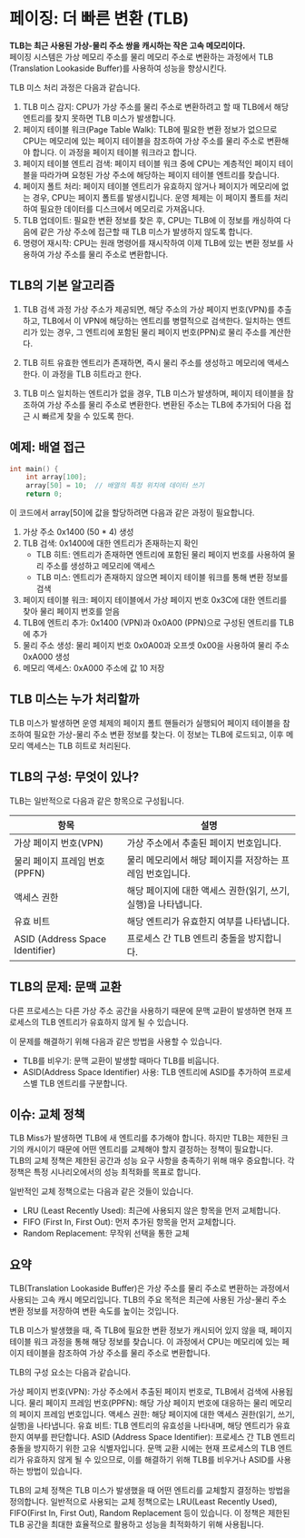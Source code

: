 # 페이징: 더 빠른 변환 (TLB)

**TLB는 최근 사용된 가상-물리 주소 쌍을 캐시하는 작은 고속 메모리이다.**  
페이징 시스템은 가상 메모리 주소를 물리 메모리 주소로 변환하는 과정에서 TLB (Translation Lookaside Buffer)를 사용하여 성능을 향상시킨다.

TLB 미스 처리 과정은 다음과 같습니다.

1. TLB 미스 감지: CPU가 가상 주소를 물리 주소로 변환하려고 할 때 TLB에서 해당 엔트리를 찾지 못하면 TLB 미스가 발생합니다.
2. 페이지 테이블 워크(Page Table Walk): TLB에 필요한 변환 정보가 없으므로 CPU는 메모리에 있는 페이지 테이블을 참조하여 가상 주소를 물리 주소로 변환해야 합니다. 이 과정을 페이지 테이블 워크라고 합니다.
3. 페이지 테이블 엔트리 검색: 페이지 테이블 워크 중에 CPU는 계층적인 페이지 테이블을 따라가며 요청된 가상 주소에 해당하는 페이지 테이블 엔트리를 찾습니다.
4. 페이지 폴트 처리: 페이지 테이블 엔트리가 유효하지 않거나 페이지가 메모리에 없는 경우, CPU는 페이지 폴트를 발생시킵니다. 운영 체제는 이 페이지 폴트를 처리하여 필요한 데이터를 디스크에서 메모리로 가져옵니다.
5. TLB 업데이트: 필요한 변환 정보를 찾은 후, CPU는 TLB에 이 정보를 캐싱하여 다음에 같은 가상 주소에 접근할 때 TLB 미스가 발생하지 않도록 합니다.
6. 명령어 재시작: CPU는 원래 명령어를 재시작하여 이제 TLB에 있는 변환 정보를 사용하여 가상 주소를 물리 주소로 변환합니다.

## TLB의 기본 알고리즘

1. TLB 검색 과정
   가상 주소가 제공되면, 해당 주소의 가상 페이지 번호(VPN)를 추출하고, TLB에서 이 VPN에 해당하는 엔트리를 병렬적으로 검색한다. 일치하는 엔트리가 있는 경우, 그 엔트리에 포함된 물리 페이지 번호(PPN)로 물리 주소를 계산한다.

2. TLB 히트
   유효한 엔트리가 존재하면, 즉시 물리 주소를 생성하고 메모리에 액세스한다. 이 과정을 TLB 히트라고 한다.

3. TLB 미스
   일치하는 엔트리가 없을 경우, TLB 미스가 발생하며, 페이지 테이블을 참조하여 가상 주소를 물리 주소로 변환한다. 변환된 주소는 TLB에 추가되어 다음 접근 시 빠르게 찾을 수 있도록 한다.

## 예제: 배열 접근

```c
int main() {
    int array[100];
    array[50] = 10;  // 배열의 특정 위치에 데이터 쓰기
    return 0;
```

이 코드에서 array[50]에 값을 할당하려면 다음과 같은 과정이 필요합니다.

1. 가상 주소 0x1400 (50 \* 4) 생성
2. TLB 검색: 0x1400에 대한 엔트리가 존재하는지 확인
   - TLB 히트: 엔트리가 존재하면 엔트리에 포함된 물리 페이지 번호를 사용하여 물리 주소를 생성하고 메모리에 액세스
   - TLB 미스: 엔트리가 존재하지 않으면 페이지 테이블 워크를 통해 변환 정보를 검색
3. 페이지 테이블 워크: 페이지 테이블에서 가상 페이지 번호 0x3C에 대한 엔트리를 찾아 물리 페이지 번호를 얻음
4. TLB에 엔트리 추가: 0x1400 (VPN)과 0x0A00 (PPN)으로 구성된 엔트리를 TLB에 추가
5. 물리 주소 생성: 물리 페이지 번호 0x0A00과 오프셋 0x00을 사용하여 물리 주소 0xA000 생성
6. 메모리 액세스: 0xA000 주소에 값 10 저장

## TLB 미스는 누가 처리할까

TLB 미스가 발생하면 운영 체제의 페이지 폴트 핸들러가 실행되어 페이지 테이블을 참조하여 필요한 가상-물리 주소 변환 정보를 찾는다. 이 정보는 TLB에 로드되고, 이후 메모리 액세스는 TLB 히트로 처리된다.

## TLB의 구성: 무엇이 있나?

TLB는 일반적으로 다음과 같은 항목으로 구성됩니다.

| 항목                            | 설명                                                           |
| ------------------------------- | -------------------------------------------------------------- |
| 가상 페이지 번호(VPN)           | 가상 주소에서 추출된 페이지 번호입니다.                        |
| 물리 페이지 프레임 번호(PPFN)   | 물리 메모리에서 해당 페이지를 저장하는 프레임 번호입니다.      |
| 액세스 권한                     | 해당 페이지에 대한 액세스 권한(읽기, 쓰기, 실행)을 나타냅니다. |
| 유효 비트                       | 해당 엔트리가 유효한지 여부를 나타냅니다.                      |
| ASID (Address Space Identifier) | 프로세스 간 TLB 엔트리 충돌을 방지합니다.                      |

## TLB의 문제: 문맥 교환

다른 프로세스는 다른 가상 주소 공간을 사용하기 때문에 문맥 교환이 발생하면 현재 프로세스의 TLB 엔트리가 유효하지 않게 될 수 있습니다.

이 문제를 해결하기 위해 다음과 같은 방법을 사용할 수 있습니다.

- TLB를 비우기: 문맥 교환이 발생할 때마다 TLB를 비웁니다.
- ASID(Address Space Identifier) 사용: TLB 엔트리에 ASID를 추가하여 프로세스별 TLB 엔트리를 구분합니다.

## 이슈: 교체 정책

TLB Miss가 발생하면 TLB에 새 엔트리를 추가해야 합니다. 하지만 TLB는 제한된 크기의 캐시이기 때문에 어떤 엔트리를 교체해야 할지 결정하는 정책이 필요합니다.  
TLB의 교체 정책은 제한된 공간과 성능 요구 사항을 충족하기 위해 매우 중요합니다. 각 정책은 특정 시나리오에서의 성능 최적화를 목표로 합니다.

일반적인 교체 정책으로는 다음과 같은 것들이 있습니다.

- LRU (Least Recently Used): 최근에 사용되지 않은 항목을 먼저 교체합니다.
- FIFO (First In, First Out): 먼저 추가된 항목을 먼저 교체합니다.
- Random Replacement: 무작위 선택을 통한 교체

## 요약

TLB(Translation Lookaside Buffer)은 가상 주소를 물리 주소로 변환하는 과정에서 사용되는 고속 캐시 메모리입니다.
TLB의 주요 목적은 최근에 사용된 가상-물리 주소 변환 정보를 저장하여 변환 속도를 높이는 것입니다.

TLB 미스가 발생했을 때, 즉 TLB에 필요한 변환 정보가 캐시되어 있지 않을 때, 페이지 테이블 워크 과정을 통해 해당 정보를 찾습니다. 
이 과정에서 CPU는 메모리에 있는 페이지 테이블을 참조하여 가상 주소를 물리 주소로 변환합니다.

TLB의 구성 요소는 다음과 같습니다.

가상 페이지 번호(VPN): 가상 주소에서 추출된 페이지 번호로, TLB에서 검색에 사용됩니다.
물리 페이지 프레임 번호(PPFN): 해당 가상 페이지 번호에 대응하는 물리 메모리의 페이지 프레임 번호입니다.
액세스 권한: 해당 페이지에 대한 액세스 권한(읽기, 쓰기, 실행)을 나타냅니다.
유효 비트: TLB 엔트리의 유효성을 나타내며, 해당 엔트리가 유효한지 여부를 판단합니다.
ASID (Address Space Identifier): 프로세스 간 TLB 엔트리 충돌을 방지하기 위한 고유 식별자입니다.
문맥 교환 시에는 현재 프로세스의 TLB 엔트리가 유효하지 않게 될 수 있으므로, 이를 해결하기 위해 TLB를 비우거나 ASID를 사용하는 방법이 있습니다.

TLB의 교체 정책은 TLB 미스가 발생했을 때 어떤 엔트리를 교체할지 결정하는 방법을 정의합니다. 
일반적으로 사용되는 교체 정책으로는 LRU(Least Recently Used), FIFO(First In, First Out), Random Replacement 등이 있습니다. 
이 정책은 제한된 TLB 공간을 최대한 효율적으로 활용하고 성능을 최적화하기 위해 사용됩니다.
